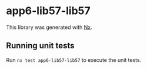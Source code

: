 # app6-lib57-lib57

This library was generated with [Nx](https://nx.dev).

## Running unit tests

Run `nx test app6-lib57-lib57` to execute the unit tests.
